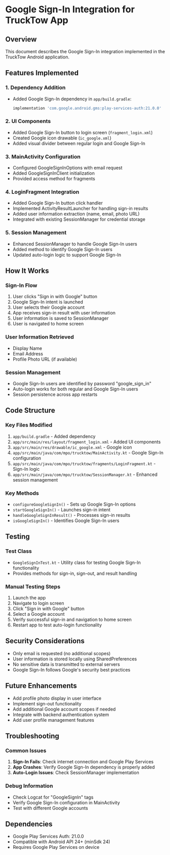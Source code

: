 # Google Sign-In Integration for TruckTow App

## Overview
This document describes the Google Sign-In integration implemented in the TruckTow Android application.

## Features Implemented

### 1. Dependency Addition
- Added Google Sign-In dependency in `app/build.gradle`:
  ```gradle
  implementation 'com.google.android.gms:play-services-auth:21.0.0'
  ```

### 2. UI Components
- Added Google Sign-In button to login screen (`fragment_login.xml`)
- Created Google icon drawable (`ic_google.xml`)
- Added visual divider between regular login and Google Sign-In

### 3. MainActivity Configuration
- Configured GoogleSignInOptions with email request
- Added GoogleSignInClient initialization
- Provided access method for fragments

### 4. LoginFragment Integration
- Added Google Sign-In button click handler
- Implemented ActivityResultLauncher for handling sign-in results
- Added user information extraction (name, email, photo URL)
- Integrated with existing SessionManager for credential storage

### 5. Session Management
- Enhanced SessionManager to handle Google Sign-In users
- Added method to identify Google Sign-In users
- Updated auto-login logic to support Google Sign-In

## How It Works

### Sign-In Flow
1. User clicks "Sign in with Google" button
2. Google Sign-In intent is launched
3. User selects their Google account
4. App receives sign-in result with user information
5. User information is saved to SessionManager
6. User is navigated to home screen

### User Information Retrieved
- Display Name
- Email Address
- Profile Photo URL (if available)

### Session Management
- Google Sign-In users are identified by password "google_sign_in"
- Auto-login works for both regular and Google Sign-In users
- Session persistence across app restarts

## Code Structure

### Key Files Modified
1. `app/build.gradle` - Added dependency
2. `app/src/main/res/layout/fragment_login.xml` - Added UI components
3. `app/src/main/res/drawable/ic_google.xml` - Google icon
4. `app/src/main/java/com/mpo/trucktow/MainActivity.kt` - Google Sign-In configuration
5. `app/src/main/java/com/mpo/trucktow/fragments/LoginFragment.kt` - Sign-In logic
6. `app/src/main/java/com/mpo/trucktow/SessionManager.kt` - Enhanced session management

### Key Methods
- `configureGoogleSignIn()` - Sets up Google Sign-In options
- `startGoogleSignIn()` - Launches sign-in intent
- `handleGoogleSignInResult()` - Processes sign-in results
- `isGoogleSignIn()` - Identifies Google Sign-In users

## Testing

### Test Class
- `GoogleSignInTest.kt` - Utility class for testing Google Sign-In functionality
- Provides methods for sign-in, sign-out, and result handling

### Manual Testing Steps
1. Launch the app
2. Navigate to login screen
3. Click "Sign in with Google" button
4. Select a Google account
5. Verify successful sign-in and navigation to home screen
6. Restart app to test auto-login functionality

## Security Considerations
- Only email is requested (no additional scopes)
- User information is stored locally using SharedPreferences
- No sensitive data is transmitted to external servers
- Google Sign-In follows Google's security best practices

## Future Enhancements
- Add profile photo display in user interface
- Implement sign-out functionality
- Add additional Google account scopes if needed
- Integrate with backend authentication system
- Add user profile management features

## Troubleshooting

### Common Issues
1. **Sign-In Fails**: Check internet connection and Google Play Services
2. **App Crashes**: Verify Google Sign-In dependency is properly added
3. **Auto-Login Issues**: Check SessionManager implementation

### Debug Information
- Check Logcat for "GoogleSignIn" tags
- Verify Google Sign-In configuration in MainActivity
- Test with different Google accounts

## Dependencies
- Google Play Services Auth: 21.0.0
- Compatible with Android API 24+ (minSdk 24)
- Requires Google Play Services on device 